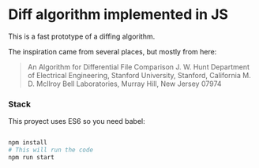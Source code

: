 # Diff algorithm implemented in JS

This is a fast prototype of a diffing algorithm.

The inspiration came from several places, but mostly from here:
> An Algorithm for Differential File Comparison
> J. W. Hunt
> Department of Electrical Engineering, Stanford University, Stanford, California
> M. D. McIlroy
> Bell Laboratories, Murray Hill, New Jersey 07974

### Stack

This proyect uses ES6 so you need babel:

```bash

npm install
# This will run the code
npm run start
```
